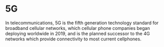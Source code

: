 # 5G

In telecommunications, 5G is the fifth generation technology standard for broadband cellular networks, which cellular phone companies began deploying worldwide in 2019, and is the planned successor to the 4G networks which provide connectivity to most current cellphones.